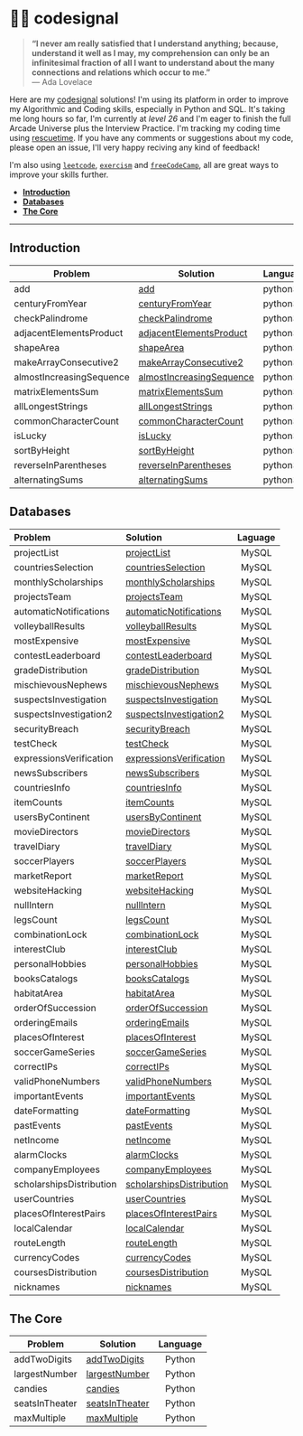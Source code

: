 # 👨‍💻 codesignal

> **“I never am really satisfied that I understand anything; because, understand it well as I may, my comprehension can only be an infinitesimal fraction of all I want to understand about the many connections and relations which occur to me.”** \
> — Ada Lovelace

Here are my [codesignal](https://app.codesignal.com/profile/ofou) solutions! I'm using its platform in order to improve my Algorithmic and Coding skills, especially in Python and SQL. It's taking me long hours so far, I'm currently at _level 26_ and I'm eager to finish the full Arcade Universe plus the Interview Practice. I'm tracking my coding time using [rescuetime](https://www.rescuetime.com/rp/ofou). If you have any comments or suggestions about my code, please open an issue, I'll very happy reciving any kind of feedback!

I'm also using [`leetcode`](https://github.com/ofou/leetcode), [`exercism`](https://github.com/ofou/exercism) and [`freeCodeCamp`](https://www.freecodecamp.org/ofou), all are great ways to improve your skills further.

<!-- @import "[TOC]" {cmd="toc" depthFrom=2 depthTo=6 orderedList=false} -->

<!-- code_chunk_output -->

- [**Introduction**](#introduction)
- [**Databases**](#databases)
- [**The Core**](#the-core)

<!-- /code_chunk_output -->

---

## **Introduction**

| Problem                  | Solution                   | Language |
|--------------------------|----------------------------|----------|
| add                      | [add]                      | python3  |
| centuryFromYear          | [centuryFromYear]          | python3  |
| checkPalindrome          | [checkPalindrome]          | python3  |
| adjacentElementsProduct  | [adjacentElementsProduct]  | python3  |
| shapeArea                | [shapeArea]                | python3  |
| makeArrayConsecutive2    | [makeArrayConsecutive2]    | python3  |
| almostIncreasingSequence | [almostIncreasingSequence] | python3  |
| matrixElementsSum        | [matrixElementsSum]        | python3  |
| allLongestStrings        | [allLongestStrings]        | python3  |
| commonCharacterCount     | [commonCharacterCount]     | python3  |
| isLucky                  | [isLucky]                  | python3  |
| sortByHeight             | [sortByHeight]             | python3  |
| reverseInParentheses     | [reverseInParentheses]     | python3  |
| alternatingSums          | [alternatingSums]          | python3  |

[add]: /arcade/intro/level-1/add.py
[centuryFromYear]: /arcade/intro/level-1/centuryFromYear.py
[checkPalindrome]: /arcade/intro/level-1/checkPalindrome.py
[adjacentElementsProduct]: /arcade/intro/level-2/adjacentElementsProduct.py
[shapeArea]: /arcade/intro/level-2/shapeArea.py
[makeArrayConsecutive2]: /arcade/intro/level-2/makeArrayConsecutive2.py
[almostIncreasingSequence]: /arcade/intro/level-2/almostIncreasingSequence.py
[matrixElementsSum]: /arcade/intro/level-2/matrixElementsSum.py
[allLongestStrings]: /arcade/intro/level-3/allLongestStrings.py
[commonCharacterCount]: /arcade/intro/level-3/commonCharacterCount.py
[isLucky]: /arcade/intro/level-3/isLucky.py
[sortByHeight]: /arcade/intro/level-3/sortByHeight.py
[reverseInParentheses]: /arcade/intro/level-3/reverseInParentheses.py
[alternatingSums]: /arcade/intro/level-4/alternatingSums.py

## **Databases**

| Problem                  | Solution                   | Laguage |
|:-------------------------|:---------------------------|:-------:|
| projectList              | [projectList]              |  MySQL  |
| countriesSelection       | [countriesSelection]       |  MySQL  |
| monthlyScholarships      | [monthlyScholarships]      |  MySQL  |
| projectsTeam             | [projectsTeam]             |  MySQL  |
| automaticNotifications   | [automaticNotifications]   |  MySQL  |
| volleyballResults        | [volleyballResults]        |  MySQL  |
| mostExpensive            | [mostExpensive]            |  MySQL  |
| contestLeaderboard       | [contestLeaderboard]       |  MySQL  |
| gradeDistribution        | [gradeDistribution]        |  MySQL  |
| mischievousNephews       | [mischievousNephews]       |  MySQL  |
| suspectsInvestigation    | [suspectsInvestigation]    |  MySQL  |
| suspectsInvestigation2   | [suspectsInvestigation2]   |  MySQL  |
| securityBreach           | [securityBreach]           |  MySQL  |
| testCheck                | [testCheck]                |  MySQL  |
| expressionsVerification  | [expressionsVerification]  |  MySQL  |
| newsSubscribers          | [newsSubscribers]          |  MySQL  |
| countriesInfo            | [countriesInfo]            |  MySQL  |
| itemCounts               | [itemCounts]               |  MySQL  |
| usersByContinent         | [usersByContinent]         |  MySQL  |
| movieDirectors           | [movieDirectors]           |  MySQL  |
| travelDiary              | [travelDiary]              |  MySQL  |
| soccerPlayers            | [soccerPlayers]            |  MySQL  |
| marketReport             | [marketReport]             |  MySQL  |
| websiteHacking           | [websiteHacking]           |  MySQL  |
| nullIntern               | [nullIntern]               |  MySQL  |
| legsCount                | [legsCount]                |  MySQL  |
| combinationLock          | [combinationLock]          |  MySQL  |
| interestClub             | [interestClub]             |  MySQL  |
| personalHobbies          | [personalHobbies]          |  MySQL  |
| booksCatalogs            | [booksCatalogs]            |  MySQL  |
| habitatArea              | [habitatArea]              |  MySQL  |
| orderOfSuccession        | [orderOfSuccession]        |  MySQL  |
| orderingEmails           | [orderingEmails]           |  MySQL  |
| placesOfInterest         | [placesOfInterest]         |  MySQL  |
| soccerGameSeries         | [soccerGameSeries]         |  MySQL  |
| correctIPs               | [correctIPs]               |  MySQL  |
| validPhoneNumbers        | [validPhoneNumbers]        |  MySQL  |
| importantEvents          | [importantEvents]          |  MySQL  |
| dateFormatting           | [dateFormatting]           |  MySQL  |
| pastEvents               | [pastEvents]               |  MySQL  |
| netIncome                | [netIncome]                |  MySQL  |
| alarmClocks              | [alarmClocks]              |  MySQL  |
| companyEmployees         | [companyEmployees]         |  MySQL  |
| scholarshipsDistribution | [scholarshipsDistribution] |  MySQL  |
| userCountries            | [userCountries]            |  MySQL  |
| placesOfInterestPairs    | [placesOfInterestPairs]    |  MySQL  |
| localCalendar            | [localCalendar]            |  MySQL  |
| routeLength              | [routeLength]              |  MySQL  |
| currencyCodes            | [currencyCodes]            |  MySQL  |
| coursesDistribution      | [coursesDistribution]      |  MySQL  |
| nicknames                | [nicknames]                |  MySQL  |

[projectList]: /arcade/db/welcome-to-the-table/projectList.sql
[countriesSelection]: /arcade/db/welcome-to-the-table/countriesSelection.sql
[monthlyScholarships]: /arcade/db/welcome-to-the-table/monthlyScholarships.sql
[projectsTeam]: /arcade/db/welcome-to-the-table/projectsTeam.sql
[automaticNotifications]: /arcade/db/welcome-to-the-table/automaticNotifications.sql
[volleyballResults]: /arcade/db/always-leave-table-in-order/volleyballResults.sql
[mostExpensive]: /arcade/db/always-leave-table-in-order/mostExpensive.sql
[contestLeaderboard]: /arcade/db/always-leave-table-in-order/contestLeaderboard.sql
[gradeDistribution]: /arcade/db/always-leave-table-in-order/gradeDistribution.sql
[mischievousNephews]: /arcade/db/always-leave-table-in-order/mischievousNephews.sql
[suspectsInvestigation]: /arcade/db/would-you-like-the-second-meal/suspectsInvestigation.sql
[suspectsInvestigation2]: /arcade/db/would-you-like-the-second-meal/suspectsInvestigation2.sql
[securityBreach]: /arcade/db/would-you-like-the-second-meal/securityBreach.sql
[testCheck]: /arcade/db/would-you-like-the-second-meal/testCheck.sql
[expressionsVerification]: /arcade/db/would-you-like-the-second-meal/expressionsVerification.sql
[newsSubscribers]: /arcade/db/would-you-like-the-second-meal/newsSubscribers.sql
[countriesInfo]: /arcade/db/group-dishes-by-type/countriesInfo.sql
[itemCounts]: /arcade/db/group-dishes-by-type/itemCounts.sql
[usersByContinent]: /arcade/db/group-dishes-by-type/usersByContinent.sql
[movieDirectors]: /arcade/db/group-dishes-by-type/movieDirectors.sql
[travelDiary]: /arcade/db/group-dishes-by-type/travelDiary.sql
[soccerPlayers]: /arcade/db/group-dishes-by-type/soccerPlayers.sql
[marketReport]: /arcade/db/group-dishes-by-type/marketReport.sql
[websiteHacking]: /arcade/db/time-for-tricks/websiteHacking.sql
[nullIntern]: /arcade/db/time-for-tricks/nullIntern.sql
[legsCount]: /arcade/db/time-for-tricks/legsCount.sql
[combinationLock]: /arcade/db/time-for-tricks/combinationLock.sql
[interestClub]: /arcade/db/specialties/interestClub.sql
[personalHobbies]: /arcade/db/specialties/personalHobbies.sql
[booksCatalogs]: /arcade/db/specialties/booksCatalogs.sql
[habitatArea]: /arcade/db/specialties/habitatArea.sql
[orderOfSuccession]: /arcade/db/when-was-it-the-case/orderOfSuccession.sql
[orderingEmails]: /arcade/db/when-was-it-the-case/orderingEmails.sql
[placesOfInterest]: /arcade/db/when-was-it-the-case/placesOfInterest.sql
[soccerGameSeries]: /arcade/db/when-was-it-the-case/soccerGameSeries.sql
[correctIPs]: /arcade/db/regular-paradise/correctIPs.sql
[validPhoneNumbers]: /arcade/db/regular-paradise/validPhoneNumbers.sql
[importantEvents]: /arcade/db/time-river-revisited/importantEvents.sql
[dateFormatting]: /arcade/db/time-river-revisited/dateFormatting.sql
[pastEvents]: /arcade/db/time-river-revisited/pastEvents.sql
[netIncome]: /arcade/db/time-river-revisited/netIncome.sql
[alarmClocks]: /arcade/db/time-river-revisited/alarmClocks.sql
[companyEmployees]: /arcade/db/join-us-at-the-table/companyEmployees.sql
[scholarshipsDistribution]: /arcade/db/join-us-at-the-table/scholarshipsDistribution.sql
[userCountries]: /arcade/db/join-us-at-the-table/userCountries.sql
[placesOfInterestPairs]: /arcade/db/join-us-at-the-table/placesOfInterestPairs.sql
[localCalendar]: /arcade/db/join-us-at-the-table/localCalendar.sql
[routeLength]: /arcade/db/join-us-at-the-table/routeLength.sql
[currencyCodes]: /arcade/db/table-metamorphoses/currencyCodes.sql
[coursesDistribution]: /arcade/db/table-metamorphoses/coursesDistribution.sql
[nicknames]: /arcade/db/table-metamorphoses/nicknames.sql

## **The Core**

| Problem        | Solution         | Language |
|----------------|------------------|:--------:|
| addTwoDigits   | [addTwoDigits]   |  Python  |
| largestNumber  | [largestNumber]  |  Python  |
| candies        | [candies]        |  Python  |
| seatsInTheater | [seatsInTheater] |  Python  |
| maxMultiple    | [maxMultiple]    |  Python  |

[addTwoDigits]: arcade/python-arcade/intro-gates/addTwoDigits.py
[largestNumber]: arcade/python-arcade/intro-gates/largestNumber.py
[candies]: arcade/python-arcade/intro-gates/candies.py
[seatsInTheater]: arcade/python-arcade/intro-gates/seatsInTheater.py
[maxMultiple]: arcade/python-arcade/intro-gates/maxMultiple.py
